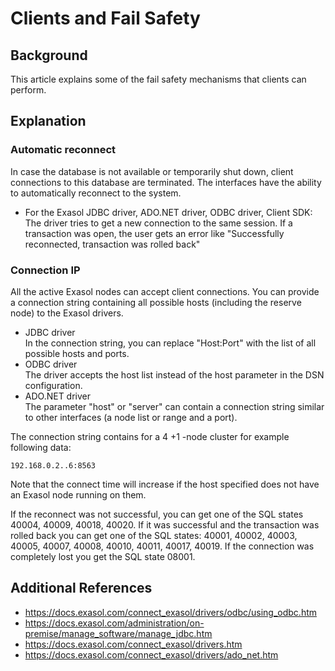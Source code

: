# Clients and Fail Safety 
## Background

This article explains some of the fail safety mechanisms that clients can perform. 

## Explanation

### Automatic reconnect

In case the database is not available or temporarily shut down, client connections to this database are terminated. The interfaces have the ability to automatically reconnect to the system.

* For the Exasol JDBC driver, ADO.NET driver, ODBC driver, Client SDK:  
The driver tries to get a new connection to the same session. If a transaction was open, the user gets an error like "Successfully reconnected, transaction was rolled back"

### Connection IP

All the active Exasol nodes can accept client connections. You can provide a connection string containing all possible hosts (including the reserve node) to the Exasol drivers.

* JDBC driver  
In the connection string, you can replace "Host:Port" with the list of all possible hosts and ports.
* ODBC driver  
The driver accepts the host list instead of the host parameter in the DSN configuration.
* ADO.NET driver  
The parameter "host" or "server" can contain a connection string similar to other interfaces (a node list or range and a port).

The connection string contains for a 4 +1 -node cluster for example following data:


```
192.168.0.2..6:8563 
```
Note that the connect time will increase if the host specified does not have an Exasol node running on them.

If the reconnect was not successful, you can get one of the SQL states 40004, 40009, 40018, 40020. If it was successful and the transaction was rolled back you can get one of the SQL states: 40001, 40002, 40003, 40005, 40007, 40008, 40010, 40011, 40017, 40019. If the connection was completely lost you get the SQL state 08001.

## Additional References

* <https://docs.exasol.com/connect_exasol/drivers/odbc/using_odbc.htm>
* <https://docs.exasol.com/administration/on-premise/manage_software/manage_jdbc.htm>
* <https://docs.exasol.com/connect_exasol/drivers.htm>
* <https://docs.exasol.com/connect_exasol/drivers/ado_net.htm>
